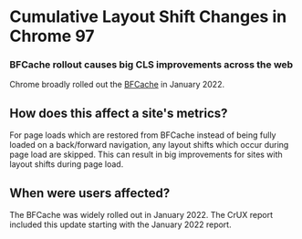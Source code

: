 
# Cumulative Layout Shift Changes in Chrome 97

### BFCache rollout causes big CLS improvements across the web

Chrome broadly rolled out the [BFCache](https://web.dev/bfcache) in January 2022.

## How does this affect a site's metrics?

For page loads which are restored from BFCache instead of being fully loaded on
a back/forward navigation, any layout shifts which occur during page load are
skipped. This can result in big improvements for sites with layout shifts during
page load.

## When were users affected?

The BFCache was widely rolled out in January 2022.
The CrUX report included this update starting with the January 2022 report.